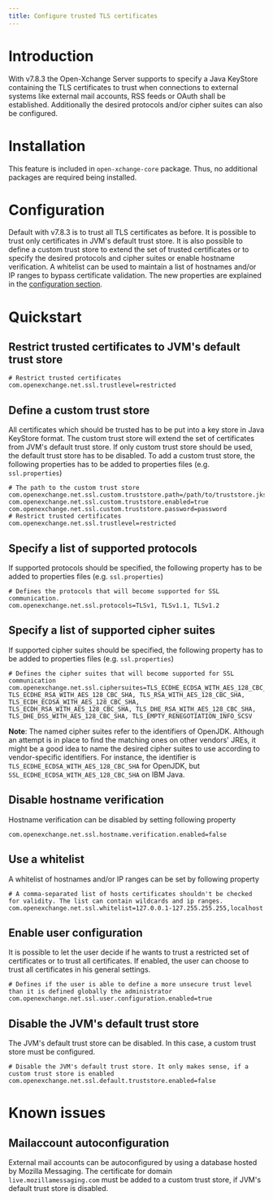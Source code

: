 ```yaml
---
title: Configure trusted TLS certificates
---
```


# Introduction
With v7.8.3 the Open-Xchange Server supports to specify a Java KeyStore containing the TLS certificates to trust when connections to external systems like external mail accounts, RSS feeds or OAuth shall be established. Additionally the desired protocols and/or cipher suites can also be configured.

# Installation
This feature is included in ``open-xchange-core`` package. Thus, no additional packages are required being installed.

# Configuration
Default with v7.8.3 is to trust all TLS certificates as before. It is possible to trust only certificates in JVM's default trust store. It is also possible to define a custom trust store to extend the set of trusted certificates or to specify the desired protocols and cipher suites or enable hostname verification. A whitelist can be used to maintain a list of hostnames and/or IP ranges to bypass certificate validation. The new properties are explained in the [configuration section](https://documentation.open-xchange.com/7.8.3/middleware/configuration/properties.html#ssl).

# Quickstart

## Restrict trusted certificates to JVM's default trust store

    # Restrict trusted certificates
    com.openexchange.net.ssl.trustlevel=restricted

## Define a custom trust store
All certificates which should be trusted has to be put into a key store in Java KeyStore format. The custom trust store will extend the set of certificates from JVM's default trust store. If only custom trust store should be used, the default trust store has to be disabled. To add a custom trust store, the following properties has to be added to properties files (e.g. `ssl.properties`)

    
    # The path to the custom trust store
    com.openexchange.net.ssl.custom.truststore.path=/path/to/truststore.jks
    com.openexchange.net.ssl.custom.truststore.enabled=true
    com.openexchange.net.ssl.custom.truststore.password=password
    # Restrict trusted certificates
    com.openexchange.net.ssl.trustlevel=restricted

## Specify a list of supported protocols
If supported protocols should be specified, the following property has to be added to properties files (e.g. `ssl.properties`)

    # Defines the protocols that will become supported for SSL communication.
    com.openexchange.net.ssl.protocols=TLSv1, TLSv1.1, TLSv1.2

## Specify a list of supported cipher suites
If supported cipher suites should be specified, the following property has to be added to properties files (e.g. `ssl.properties`)

    # Defines the cipher suites that will become supported for SSL communication
    com.openexchange.net.ssl.ciphersuites=TLS_ECDHE_ECDSA_WITH_AES_128_CBC_SHA, TLS_ECDHE_RSA_WITH_AES_128_CBC_SHA, TLS_RSA_WITH_AES_128_CBC_SHA, TLS_ECDH_ECDSA_WITH_AES_128_CBC_SHA, TLS_ECDH_RSA_WITH_AES_128_CBC_SHA, TLS_DHE_RSA_WITH_AES_128_CBC_SHA, TLS_DHE_DSS_WITH_AES_128_CBC_SHA, TLS_EMPTY_RENEGOTIATION_INFO_SCSV

**Note**: The named cipher suites refer to the identifiers of OpenJDK. Although an attempt is in place to find the matching ones on other vendors' JREs, it might be a good idea to name the desired cipher suites to use according to vendor-specific identifiers. For instance, the identifier is ``TLS_ECDHE_ECDSA_WITH_AES_128_CBC_SHA`` for OpenJDK, but ``SSL_ECDHE_ECDSA_WITH_AES_128_CBC_SHA`` on IBM Java.

## Disable hostname verification
Hostname verification can be disabled by setting following property 

    com.openexchange.net.ssl.hostname.verification.enabled=false

## Use a whitelist 
A whitelist of hostnames and/or IP ranges can be set by following property

    # A comma-separated list of hosts certificates shouldn't be checked for validity. The list can contain wildcards and ip ranges.
    com.openexchange.net.ssl.whitelist=127.0.0.1-127.255.255.255,localhost

## Enable user configuration
It is possible to let the user decide if he wants to trust a restricted set of certificates or to trust all certificates. If enabled, the user can choose to trust all certificates in his general settings.

    # Defines if the user is able to define a more unsecure trust level than it is defined globally the administrator
    com.openexchange.net.ssl.user.configuration.enabled=true

## Disable the JVM's default trust store
The JVM's default trust store can be disabled. In this case, a custom trust store must be configured.

    # Disable the JVM's default trust store. It only makes sense, if a custom trust store is enabled
    com.openexchange.net.ssl.default.truststore.enabled=false

# Known issues

## Mailaccount autoconfiguration
External mail accounts can be autoconfigured by using a database hosted by Mozilla Messaging. The certificate for domain ``live.mozillamessaging.com`` must be added to a custom trust store, if JVM's default trust store is disabled.
